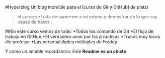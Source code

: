 #Hyperblog
Un blog increíble para el [curso de Git y GitHub] de platzi
>el curso se trata de superrme a mi mismo y demostrar de lo que soy capaz de hacer .

##En este curso vemos de todo:
*Todos los comando de Git
*El flujo de trabajo en GitHub
*El verdadero amor por las p´racticas
*Trucos muy locos dle profesor
*Las personalidades múlttiples de Freddy

Y como un amable recordatorio: Este **Readme es un chiste**